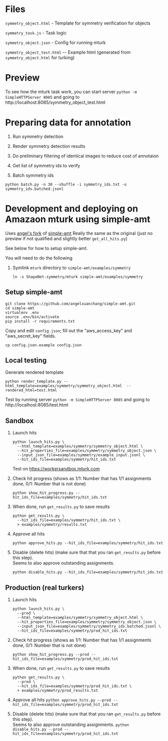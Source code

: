 # Files #

`symmetry_object.html` - Template for symmetry verification for objects 

`symmetry_task.js` - Task logic

`symmetry_object.json` - Config for running mturk

`symmetry_object_test.html` -- Example html (generated from `symmetry_object.html` for turking)


# Preview #

To see how the mturk task work, you can start  server `python -m SimpleHTTPServer 8085` and going to http://localhost:8085/symmetry_object_test.html

# Preparing data for annotation #

1. Run symmetry detection

2. Render symmetry detection results

3. Do preliminary filtering of identical images to reduce cost of annotaion

4. Get list of symmetry ids to verify

5. Batch symmetry ids

```
python batch.py -n 30 --shuffle -i symmetry_ids.txt -o symmetry_ids.batched.jsonl
```


# Development and deploying on Amazaon mturk using simple-amt #

Uses [angel's fork](https://github.com/angelxuanchang/simple-amt) of [simple-amt](https://github.com/jcjohnson/simple-amt)
Really the same as the original (just no preview if not qualified and slightly better `get_all_hits.py`) 

See below for how to setup simple-amt.

You will need to do the following
1. Symlink `mturk` directory to `simple-amt/examples/symmetry`

   `ln -s ShapeNet-symmetry/mturk simple-amt/examples/symmetry`

## Setup simple-amt ##
```
git clone https://github.com/angelxuanchang/simple-amt.git
cd simple-amt
virtualenv .env
source .env/bin/activate
pip install -r requirements.txt
```

Copy and edit `config.json`; fill out the "aws_access_key" and "aws_secret_key" fields.
```
cp config.json.example config.json
```

## Local testing ##

Generate rendered template

`python render_template.py --html_template=examples/symmetry/symmetry_object.html  --rendered_html=test.html`

Test by running server `python -m SimpleHTTPServer 8085` and going to http://localhost:8085/test.html


## Sandbox ##
1. Launch hits 
    ```
    python launch_hits.py \
      --html_template=examples/symmetry/symmetry_object.html \
      --hit_properties_file=examples/symmetry/symmetry_object.json \
      --input_json_file=examples/symmetry/example_input.jsonl \
      --hit_ids_file=examples/symmetry/hit_ids.txt
    ```
   Test on <https://workersandbox.mturk.com>

1. Check hit progress (shows as 1/1: Number that has 1/1 assignments done, 0/1: Number that is not done)
    
    `python show_hit_progress.py --hit_ids_file=examples/symmetry/hit_ids.txt`  

1. When done, run `get_results.py` to save results
    ```
    python get_results.py \
      --hit_ids_file=examples/symmetry/hit_ids.txt \
      > examples/symmetry/results.txt
    ```

1. Approve all hits

    `python approve_hits.py --hit_ids_file=examples/symmetry/hit_ids.txt`

1. Disable (delete hits) (make sure that that you ran `get_results.py` before this step).  
Seems to also approve outstanding assignments.

    `python disable_hits.py --hit_ids_file=examples/symmetry/hit_ids.txt`


## Production (real turkers) ##
1. Launch hits 
    ```
    python launch_hits.py \
      --prod \
      --html_template=examples/symmetry/symmetry_object.html \
      --hit_properties_file=examples/symmetry/symmetry_object.json \
      --input_json_file=examples/symmetry/symmetry_ids.batched.jsonl \
      --hit_ids_file=examples/symmetry/prod_hit_ids.txt
    ```

1. Check hit progress (shows as 1/1: Number that has 1/1 assignments done, 0/1: Number that is not done)

    `python show_hit_progress.py --prod --hit_ids_file=examples/symmetry/prod_hit_ids.txt`

1. When done, run `get_results.py` to save results
    ```
    python get_results.py \
      --prod \
      --hit_ids_file=examples/symmetry/prod_hit_ids.txt \
      > examples/symmetry/prod_results.txt
    ```

1. Approve all hits
    `python approve_hits.py --prod --hit_ids_file=examples/symmetry/prod_hit_ids.txt`


1. Disable (delete hits) (make sure that that you ran `get_results.py` before this step).  
Seems to also approve outstanding assignments.
    `python disable_hits.py --prod --hit_ids_file=examples/symmetry/prod_hit_ids.txt`



